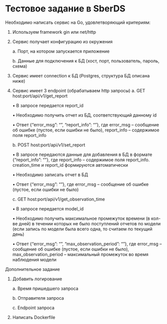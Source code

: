 # Тестовое задание в SberDS

Необходимо написать сервис на Go, удовлетворяющий критериям:
1.	Используем framework gin или net/http
2.	Сервис получает конфигурацию из окружения

      a.	Порт, на котором запускается приложение

      b.	Данные для подключения к БД (хост, порт, пользователь, пароль, схема)
3.	Сервис имеет connection к БД (Postgres, структура БД описана ниже)
4.	Сервис имеет 3 endpoint (обрабатываем http запросы)
      a.	GET host:port/api/v1/get_report

      •	В запросе передается report_id

      •	Необходимо получить отчет из БД, соответствующий данному id

      •	Ответ {“error_msg”: “”, “report_info”:  “”}, где error_msg – сообщение об ошибке (пустое, если ошибки не было), report_info – содержимое поля report_info

      b.	POST host:port/api/v1/set_report

      •	В запросе передаются данные для добавления в БД в формате {“report_info”: “”}, где report_info – содержимое поля report_info. сreation_time и report_id формируются автоматически

      •	Необходимо записать отчет в БД

      •	Ответ {“error_msg”: “”}, где error_msg – сообщение об ошибке (пустое, если ошибки не было)

      c.	GET host:port/api/v1/get_observation_time

      •	В запросе передается model_id

      •	Необходимо получить максимальное промежуток времени (в кол-ве дней) в течении которых не было поступлений отчетов по модели (если запись по модели была всего одна, то считаем по текущий день)

      •	Ответ {“error_msg”: “”, “max_observation_period”: “”}, где error_msg – сообщение об ошибке (пустое, если ошибки не было), max_observation_period – максимальный промежуток во время наблюдения модели

      
Дополнительное задание

1.	Добавить логирование

      a.	Время пришедшего запроса

      b.	Отправителя запроса

      c.	Endpoint запроса

2.	Написать Dockerfile

